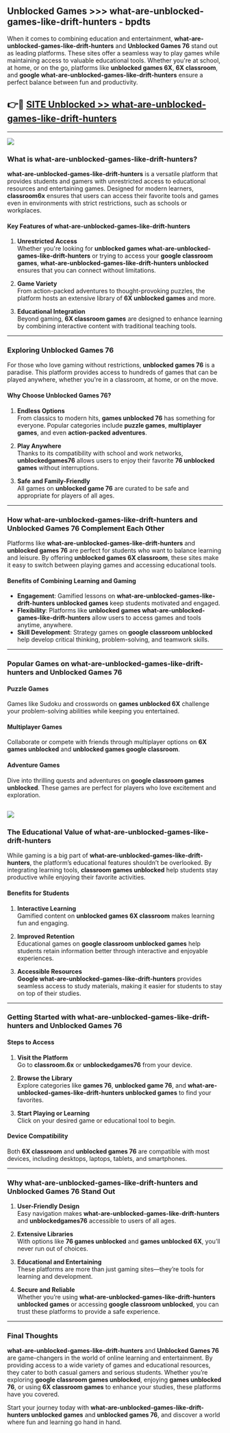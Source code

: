 ## Unblocked Games >>> what-are-unblocked-games-like-drift-hunters - bpdts 

When it comes to combining education and entertainment, **what-are-unblocked-games-like-drift-hunters** and **Unblocked Games 76** stand out as leading platforms. These sites offer a seamless way to play games while maintaining access to valuable educational tools. Whether you're at school, at home, or on the go, platforms like **unblocked games 6X**, **6X classroom**, and **google what-are-unblocked-games-like-drift-hunters** ensure a perfect balance between fun and productivity.
## 👉🔴 [SITE Unblocked >> what-are-unblocked-games-like-drift-hunters](http://unblockedgames.edu.pl?title=what-are-unblocked-games-like-drift-hunters&ref=24J)
---
<a href="http://unblockedgames.edu.pl?title=what-are-unblocked-games-like-drift-hunters&ref=24J/"><img src="https://github.com/user-attachments/assets/438f12ca-57a4-47a3-8ead-c64da593a1e5"/></a>
### What is what-are-unblocked-games-like-drift-hunters?  

**what-are-unblocked-games-like-drift-hunters** is a versatile platform that provides students and gamers with unrestricted access to educational resources and entertaining games. Designed for modern learners, **classroom6x** ensures that users can access their favorite tools and games even in environments with strict restrictions, such as schools or workplaces.  

#### Key Features of what-are-unblocked-games-like-drift-hunters  

1. **Unrestricted Access**  
   Whether you're looking for **unblocked games what-are-unblocked-games-like-drift-hunters** or trying to access your **google classroom games**, **what-are-unblocked-games-like-drift-hunters unblocked** ensures that you can connect without limitations.  

2. **Game Variety**  
   From action-packed adventures to thought-provoking puzzles, the platform hosts an extensive library of **6X unblocked games** and more.  

3. **Educational Integration**  
   Beyond gaming, **6X classroom games** are designed to enhance learning by combining interactive content with traditional teaching tools.  



---

### Exploring Unblocked Games 76  

For those who love gaming without restrictions, **unblocked games 76** is a paradise. This platform provides access to hundreds of games that can be played anywhere, whether you're in a classroom, at home, or on the move.  

#### Why Choose Unblocked Games 76?  

1. **Endless Options**  
   From classics to modern hits, **games unblocked 76** has something for everyone. Popular categories include **puzzle games**, **multiplayer games**, and even **action-packed adventures**.  

2. **Play Anywhere**  
   Thanks to its compatibility with school and work networks, **unblockedgames76** allows users to enjoy their favorite **76 unblocked games** without interruptions.  

3. **Safe and Family-Friendly**  
   All games on **unblocked game 76** are curated to be safe and appropriate for players of all ages.  

---

### How what-are-unblocked-games-like-drift-hunters and Unblocked Games 76 Complement Each Other  

Platforms like **what-are-unblocked-games-like-drift-hunters** and **unblocked games 76** are perfect for students who want to balance learning and leisure. By offering **unblocked games 6X classroom**, these sites make it easy to switch between playing games and accessing educational tools.  

#### Benefits of Combining Learning and Gaming  

- **Engagement**: Gamified lessons on **what-are-unblocked-games-like-drift-hunters unblocked games** keep students motivated and engaged.  
- **Flexibility**: Platforms like **unblocked games what-are-unblocked-games-like-drift-hunters** allow users to access games and tools anytime, anywhere.  
- **Skill Development**: Strategy games on **google classroom unblocked** help develop critical thinking, problem-solving, and teamwork skills.  

---

### Popular Games on what-are-unblocked-games-like-drift-hunters and Unblocked Games 76  

#### Puzzle Games  

Games like Sudoku and crosswords on **games unblocked 6X** challenge your problem-solving abilities while keeping you entertained.  

#### Multiplayer Games  

Collaborate or compete with friends through multiplayer options on **6X games unblocked** and **unblocked games google classroom**.  

#### Adventure Games  

Dive into thrilling quests and adventures on **google classroom games unblocked**. These games are perfect for players who love excitement and exploration.  

<a href="http://download.freeplayer.one?title=what-are-unblocked-games-like-drift-hunters&ref=23D/"><img src="https://github.com/user-attachments/assets/fe0c3e91-c8e1-489c-acf0-e2f614c12fb8"/></a>
---

### The Educational Value of what-are-unblocked-games-like-drift-hunters  

While gaming is a big part of **what-are-unblocked-games-like-drift-hunters**, the platform’s educational features shouldn’t be overlooked. By integrating learning tools, **classroom games unblocked** help students stay productive while enjoying their favorite activities.  

#### Benefits for Students  

1. **Interactive Learning**  
   Gamified content on **unblocked games 6X classroom** makes learning fun and engaging.  

2. **Improved Retention**  
   Educational games on **google classroom unblocked games** help students retain information better through interactive and enjoyable experiences.  

3. **Accessible Resources**  
   **Google what-are-unblocked-games-like-drift-hunters** provides seamless access to study materials, making it easier for students to stay on top of their studies.  

---

### Getting Started with what-are-unblocked-games-like-drift-hunters and Unblocked Games 76  

#### Steps to Access  

1. **Visit the Platform**  
   Go to **classroom.6x** or **unblockedgames76** from your device.  

2. **Browse the Library**  
   Explore categories like **games 76**, **unblocked game 76**, and **what-are-unblocked-games-like-drift-hunters unblocked games** to find your favorites.  

3. **Start Playing or Learning**  
   Click on your desired game or educational tool to begin.  

#### Device Compatibility  

Both **6X classroom** and **unblocked games 76** are compatible with most devices, including desktops, laptops, tablets, and smartphones.  

---

### Why what-are-unblocked-games-like-drift-hunters and Unblocked Games 76 Stand Out  

1. **User-Friendly Design**  
   Easy navigation makes **what-are-unblocked-games-like-drift-hunters** and **unblockedgames76** accessible to users of all ages.  

2. **Extensive Libraries**  
   With options like **76 games unblocked** and **games unblocked 6X**, you’ll never run out of choices.  

3. **Educational and Entertaining**  
   These platforms are more than just gaming sites—they’re tools for learning and development.  

4. **Secure and Reliable**  
   Whether you’re using **what-are-unblocked-games-like-drift-hunters unblocked games** or accessing **google classroom unblocked**, you can trust these platforms to provide a safe experience.  

---

### Final Thoughts  

**what-are-unblocked-games-like-drift-hunters** and **Unblocked Games 76** are game-changers in the world of online learning and entertainment. By providing access to a wide variety of games and educational resources, they cater to both casual gamers and serious students. Whether you’re exploring **google classroom games unblocked**, enjoying **games unblocked 76**, or using **6X classroom games** to enhance your studies, these platforms have you covered.  

Start your journey today with **what-are-unblocked-games-like-drift-hunters unblocked games** and **unblocked games 76**, and discover a world where fun and learning go hand in hand.  